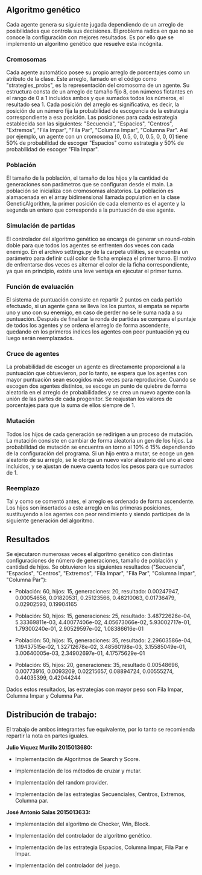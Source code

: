 ## Algoritmo genético

Cada agente genera su siguiente jugada dependiendo de un arreglo de posibilidades que controla sus decisiones. El problema radica en que no se conoce la configuración con mejores resultados. Es por ello que se implementó un algoritmo genético que resuelve esta incógnita. 

### Cromosomas

Cada agente automático posee su propio arreglo de porcentajes como un atributo de la clase. Este arreglo, llamado en el código como "strategies_probs", es la representación del cromosoma de un agente. Su estructura consta de  un arreglo de tamaño fijo 8, con números flotantes en el rango de 0 a 1 incluidos ambos y que sumados todos los números, el resultado sea 1. Cada posición del arreglo es significativa, es decir, la posición de un número fija la probabilidad de escogencia de la estrategia correspondiente a esa posición. Las posiciones para cada estrategia establecida son las siguientes: "Secuencia", "Espacios", "Centros", "Extremos", "Fila Impar", "Fila Par", "Columna Impar", "Columna Par".  Así por ejemplo, un agente con un cromosoma [0, 0.5, 0, 0, 0.5, 0, 0, 0] tiene 50% de probabilidad de escoger "Espacios" como estrategia y 50% de probabilidad de escoger "Fila Impar".

### Población

El tamaño de la población, el tamaño de los hijos y la cantidad de generaciones son parámetros que se configuran desde el main. La población se inicializa con cromosomas aleatorios. La población es alamacenada en el array bidimensional llamada population en la clase GeneticAlgorithm, la primer posición de cada elemento es el agente y la segunda un entero que corresponde a la puntuación de ese agente.

### Simulación de partidas

El controlador del algoritmo genético se encarga de generar un round-robin doble para que todos los agentes se enfrenten dos veces con cada enemigo. En el archivo settings.py de la carpeta utilities, se encuentra un parámetro para definir cuál color de ficha empieza el primer turno. El motivo de enfrentarse dos veces es alternar el color de la ficha correspondiente, ya que en principio, existe una leve ventaja en ejecutar el primer turno. 

### Función de evaluación

El sistema de puntuación consiste en repartir 2 puntos en cada partido efectuado, si un agente gana se lleva los los puntos, si empata se reparte uno y uno con su enemigo, en caso de perder no se le suma nada a su puntuación. Después de finalizar la ronda de partidas se compara el puntaje de todos los agentes y se ordena el arreglo de forma ascendente, quedando en los primeros indices los agentes con peor puntuación yq eu luego serán reemplazados.

### Cruce de agentes

La probabilidad de escoger un agente es directamente proporcional  a la puntuación que obtuevieron, por lo tanto, se espera que los agentes con mayor puntuación sean escogidos más veces para reproducirse. Cuando se escogen dos agentes distintos, se escoge un punto de quiebre de forma aleatoria en el arreglo de probabilidades y se crea un nuevo agente con la unión de las partes de cada progenitor. Se reajustan los valores de porcentajes para que la suma de ellos siempre de 1.



### Mutación

Todos los hijos de cada generación se redirigen a un proceso de mutación. La mutación consiste en cambiar de forma aleatoria un gen de los hijos. La probabilidad de mutación se encuentra en torno al 10% ó 15% dependiendo de la configuración del programa. Si un hijo entra a mutar, se ecoge un gen aleatorio  de su arreglo, se le otorga un nuevo valor aleatorio del uno al cero incluidos, y se ajustan de nueva cuenta todos los pesos para que sumados de 1.



### Reemplazo

Tal y como se comentó antes, el arreglo es ordenado de forma ascendente. Los hijos son insertados a este arreglo en las primeras posiciones, sustituyendo a los agentes con peor rendimiento y siendo participes de la siguiente generación del algoritmo.



## Resultados

Se ejecutaron numerosas veces el algoritmo genético con distintas configuraciones de número de generaciones, tamaño de población y cantidad de hijos. Se obtuvieron los siguientes resultados ("Secuencia", "Espacios", "Centros", "Extremos", "Fila Impar", "Fila Par", "Columna Impar", "Columna Par"):

- Población: 60, hijos: 15, generaciones: 20, resultado: 0.00247947, 0.00054656, 0.01820531, 0.25123566, 0.48210063, 0.01736479, 0.02902593, 0.19904165

- Población: 50, hijos: 15, generaciones: 25, resultado: 3.48722626e-04, 5.33369811e-03, 4.40077406e-02, 4.05673066e-02, 5.93002717e-01, 1.79300240e-01, 2.90529597e-02, 1.08386616e-01

- Población: 50, hijos: 15, generaciones: 35, resultado: 2.29603586e-04, 1.19437515e-02, 1.32712678e-02, 3.48560198e-03, 3.15585049e-01, 3.00640005e-03, 2.34902697e-01, 4.17575629e-01

- Población: 65, hijos: 20, generaciones: 35, resultado 0.00548696, 0.00773916, 0.0093209,  0.02215657, 0.08894724, 0.00555274, 0.44035399, 0.42044244

Dados estos resultados, las estrategias con mayor peso son Fila Impar, Columna Impar y Columna Par.



## Distribución de trabajo:

El trabajo de ambos integrantes fue equivalente, por lo tanto se recomienda repartir la nota en partes iguales.

**Julio Víquez Murillo 2015013680:**

- Implementación de Algoritmos de Search y Score.

- Implementación de los métodos de cruzar y mutar.

- Implementación del random provider.

- Implementación de las estrategias Secuenciales, Centros, Extremos, Columna par.



**José Antonio Salas 2015013633:**

- Implementación del algoritmo de Checker, Win, Block.

- Implementación del controlador de algoritmo genético.

- Implementación de las estrategia Espacios, Columna Impar, Fila Par e Impar.

- Implementación del controlador del juego.
